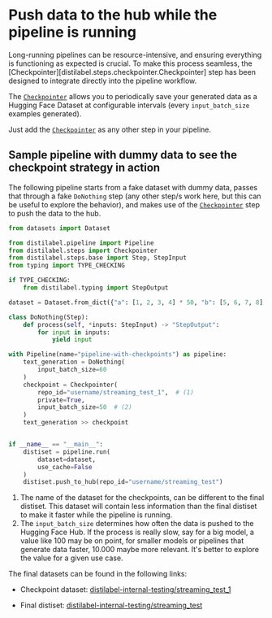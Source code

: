 # Push data to the hub while the pipeline is running

Long-running pipelines can be resource-intensive, and ensuring everything is functioning as expected is crucial. To make this process seamless, the [Checkpointer][distilabel.steps.checkpointer.Checkpointer] step has been designed to integrate directly into the pipeline workflow.

The [`Checkpointer`](https://distilabel.argilla.io/dev/sections/getting_started/quickstart/) allows you to periodically save your generated data as a Hugging Face Dataset at configurable intervals (every `input_batch_size` examples generated).

Just add the [`Checkpointer`](https://distilabel.argilla.io/dev/sections/getting_started/quickstart/) as any other step in your pipeline.

## Sample pipeline with dummy data to see the checkpoint strategy in action

The following pipeline starts from a fake dataset with dummy data, passes that through a fake `DoNothing` step (any other step/s work here, but this can be useful to explore the behavior), and makes use of the [`Checkpointer`](https://distilabel.argilla.io/dev/sections/getting_started/quickstart/) step to push the data to the hub.

```python
from datasets import Dataset

from distilabel.pipeline import Pipeline
from distilabel.steps import Checkpointer
from distilabel.steps.base import Step, StepInput
from typing import TYPE_CHECKING

if TYPE_CHECKING:
    from distilabel.typing import StepOutput

dataset = Dataset.from_dict({"a": [1, 2, 3, 4] * 50, "b": [5, 6, 7, 8] * 50})

class DoNothing(Step):
    def process(self, *inputs: StepInput) -> "StepOutput":
        for input in inputs:
            yield input

with Pipeline(name="pipeline-with-checkpoints") as pipeline:
    text_generation = DoNothing(
        input_batch_size=60
    )
    checkpoint = Checkpointer(
        repo_id="username/streaming_test_1",  # (1)
        private=True,
        input_batch_size=50  # (2)
    )
    text_generation >> checkpoint


if __name__ == "__main__":
    distiset = pipeline.run(
        dataset=dataset,
        use_cache=False
    )
    distiset.push_to_hub(repo_id="username/streaming_test")
```

1. The name of the dataset for the checkpoints, can be different to the final distiset. This dataset
will contain less information than the final distiset to make it faster while the pipeline is running.
2. The `input_batch_size` determines how often the data is pushed to the Hugging Face Hub. If the process is really slow, say for a big model, a value like 100 may be on point, for smaller models or pipelines that generate data faster, 10.000 maybe more relevant. It's better to explore the value for a given use case.

The final datasets can be found in the following links:

- Checkpoint dataset: [distilabel-internal-testing/streaming_test_1](https://huggingface.co/datasets/distilabel-internal-testing/streaming_test_1)

- Final distiset: [distilabel-internal-testing/streaming_test](https://huggingface.co/datasets/distilabel-internal-testing/streaming_test)
